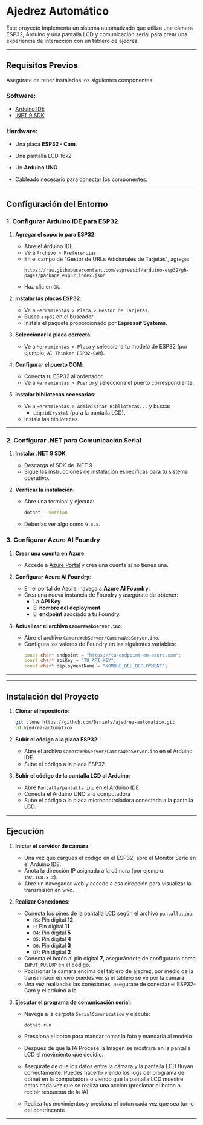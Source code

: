 # Ajedrez Automático

Este proyecto implementa un sistema automatizado que utiliza una cámara ESP32, Arduino y una pantalla LCD y  comunicación serial para crear una experiencia de interacción con un tablero de ajedrez.

---

## Requisitos Previos

Asegúrate de tener instalados los siguientes componentes:

### Software:
- [Arduino IDE](https://www.arduino.cc/en/software) 
- [.NET 9 SDK](https://dotnet.microsoft.com/en-us/download/dotnet/9.0) 

### Hardware:
- Una placa **ESP32 - Cam**.
- Una pantalla LCD 16x2.
- Un **Arduino UNO**

- Cableado necesario para conectar los componentes.

---

## Configuración del Entorno

### 1. Configurar Arduino IDE para ESP32

1. **Agregar el soporte para ESP32**:
   - Abre el Arduino IDE.
   - Ve a `Archivo > Preferencias`.
   - En el campo de "Gestor de URLs Adicionales de Tarjetas", agrega:
     ```
     https://raw.githubusercontent.com/espressif/arduino-esp32/gh-pages/package_esp32_index.json
     ```
   - Haz clic en `OK`.

2. **Instalar las placas ESP32**:
   - Ve a `Herramientas > Placa > Gestor de Tarjetas`.
   - Busca `esp32` en el buscador.
   - Instala el paquete proporcionado por **Espressif Systems**.

3. **Seleccionar la placa correcta**:
   - Ve a `Herramientas > Placa` y selecciona tu modelo de ESP32 (por ejemplo, `AI Thinker ESP32-CAM`).

4. **Configurar el puerto COM**:
   - Conecta tu ESP32 al ordenador.
   - Ve a `Herramientas > Puerto` y selecciona el puerto correspondiente.

5. **Instalar bibliotecas necesarias**:
   - Ve a `Herramientas > Administrar Bibliotecas...` y busca:
     - `LiquidCrystal` (para la pantalla LCD).
   - Instala las bibliotecas.

---

### 2. Configurar .NET para Comunicación Serial

1. **Instalar .NET 9 SDK**:
   - Descarga el SDK de .NET 9 
   - Sigue las instrucciones de instalación específicas para tu sistema operativo.

2. **Verificar la instalación**:
   - Abre una terminal y ejecuta:
     ```bash
     dotnet --version
     ```
   - Deberías ver algo como `9.x.x`.

### 3. Configurar Azure AI Foundry

1. **Crear una cuenta en Azure**:
   - Accede a [Azure Portal](https://portal.azure.com/) y crea una cuenta si no tienes una.

2. **Configurar Azure AI Foundry**:
   - En el portal de Azure, navega a **Azure AI Foundry**.
   - Crea una nueva instancia de Foundry y asegúrate de obtener:
     - La **API Key**.
     - El **nombre del deployment**.
     - El **endpoint** asociado a tu Foundry.

3. **Actualizar el archivo `CameraWebServer.ino`**:
   - Abre el archivo `CameraWebServer/CameraWebServer.ino`.
   - Configura los valores de Foundry en las siguientes variables:
     ```cpp
     const char* endpoint = "https://tu-endpoint-en-azure.com";
     const char* apiKey = "TU_API_KEY";
     const char* deploymentName = "NOMBRE_DEL_DEPLOYMENT";
     ```

---
---

## Instalación del Proyecto

1. **Clonar el repositorio**:
   ```bash
   git clone https://github.com/Dsniels/ajedrez-automatico.git
   cd ajedrez-automatico
   ```

2. **Subir el código a la placa ESP32**:
   - Abre el archivo `CameraWebServer/CameraWebServer.ino` en el Arduino IDE.
   - Sube el código a la placa ESP32.

3. **Subir el código de la pantalla LCD al Arduino**:
   - Abre `Pantalla/pantalla.ino` en el Arduino IDE.
   - Conecta el Arduino UNO a la computadora
   - Sube el código a la placa microcontroladora conectada a la pantalla LCD.

---

## Ejecución

1. **Iniciar el servidor de cámara**:
   - Una vez que cargues el código en el ESP32, abre el Monitor Serie en el Arduino IDE.
   - Anota la dirección IP asignada a la cámara (por ejemplo: `192.168.x.x`).
   - Abre un navegador web y accede a esa dirección para visualizar la transmisión en vivo.

2. **Realizar Conexiones**:
   - Conecta los pines de la pantalla LCD según el archivo `pantalla.ino`:
     - `RS`: Pin digital **12**
     - `E`: Pin digital **11**
     - `D4`: Pin digital **5**
     - `D5`: Pin digital **4**
     - `D6`: Pin digital **3**
     - `D7`: Pin digital **2**
   - Conecta el botón al pin digital **7**, asegurándote de configurarlo como `INPUT_PULLUP` en el código. 
    -   Pocisionar la camara encima del tablero de ajedrez, por medio de la transimision en vivo puedes ver si el tablero se ve por la camara
    - Una vez realizadas las conexiones, asegurate de conectar el ESP32-Cam y el arduino a la
3. **Ejecutar el programa de comunicación serial**:
   - Navega a la carpeta `SerialComunication` y ejecuta:
     ```bash
     dotnet run
     ```
    - Presciona el boton para mandar tomar la foto y mandarla al modelo
    - Despues de que la IA Procese la Imagen se mostrara en la pantalla LCD el movimiento que decidio.

    - Asegúrate de que los datos entre la cámara y la pantalla LCD fluyan correctamente. Puedes hacerlo viendo los logs del programa de dotnet en la computadora o viendo que la pantalla LCD muestre datos cada vez que se realiza una accion (presionar el boton o recibir respuesta de la IA).


    - Realiza tus movimientos y presiona el boton cada vez que sea turno del contrincante 


---

